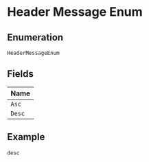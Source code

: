 
# Header Message Enum

## Enumeration

`HeaderMessageEnum`

## Fields

| Name |
|  --- |
| `Asc` |
| `Desc` |

## Example

```
desc
```

